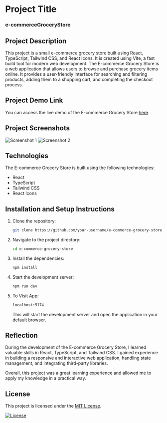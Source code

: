 # Project Title

<h3>e-commerceGroceryStore</h3>

## Project Description
This project is a small e-commerce grocery store built using React, TypeScript, Tailwind CSS, and React Icons. It is created using Vite, a fast build tool for modern web development. The E-commerce Grocery Store is a web application that allows users to browse and purchase grocery items online. It provides a user-friendly interface for searching and filtering products, adding them to a shopping cart, and completing the checkout process.

## Project Demo Link

You can access the live demo of the E-commerce Grocery Store [here](https://example.com).

## Project Screenshots

![Screenshot 1](/path/to/screenshot1.png)
![Screenshot 2](/path/to/screenshot2.png)

## Technologies

The E-commerce Grocery Store is built using the following technologies:

- React
- TypeScript
- Tailwind CSS
- React Icons

## Installation and Setup Instructions

1. Clone the repository:

    ```bash
    git clone https://github.com/your-username/e-commerce-grocery-store.git
    ```

2. Navigate to the project directory:

    ```bash
    cd e-commerce-grocery-store
    ```

3. Install the dependencies:

    ```bash
    npm install
    ```

4. Start the development server:

    ```bash
    npm run dev
    ```

5. To Visit App:

    ```bash
    localhost:5174
    ```

    This will start the development server and open the application in your default browser.

## Reflection

During the development of the E-commerce Grocery Store, I learned valuable skills in React, TypeScript, and Tailwind CSS. I gained experience in building a responsive and interactive web application, handling state management, and integrating third-party libraries.

Overall, this project was a great learning experience and allowed me to apply my knowledge in a practical way.

## License

This project is licensed under the [MIT License](https://opensource.org/licenses/MIT).

[![License](https://img.shields.io/badge/License-MIT-blue.svg)](https://opensource.org/licenses/MIT)

